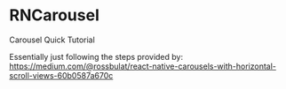 # RNCarousel
Carousel Quick Tutorial

Essentially just following the steps provided by:
https://medium.com/@rossbulat/react-native-carousels-with-horizontal-scroll-views-60b0587a670c
